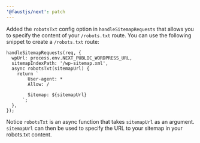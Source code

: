 ```yaml
---
'@faustjs/next': patch
---
```


Added the `robotsTxt` config option in `handleSitemapRequests` that allows you to specify the content of your `/robots.txt` route. You can use the following snippet to create a `/robots.txt` route:

```tsx
handleSitemapRequests(req, {
  wpUrl: process.env.NEXT_PUBLIC_WORDPRESS_URL,
  sitemapIndexPath: '/wp-sitemap.xml',
  async robotsTxt(sitemapUrl) {
    return `
        User-agent: *
        Allow: /

        Sitemap: ${sitemapUrl}
      `;
  },
});
```

Notice `robotsTxt` is an async function that takes `sitemapUrl` as an argument. `sitemapUrl` can then be used to specify the URL to your sitemap in your robots.txt content.

